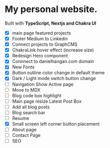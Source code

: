 # My personal website.

Built with **TypeScript, Nextjs and Chakra UI**

- [x] main page featured projects
- [x] Footer Medium to Linkedin
- [x] Connect projects to GraphCMS
- [x] ChakraLink hover effect (increase size)
- [x] Redesign Hero component
- [x] Connnect to danielhangan.com domain
- [x] New Fonts
- [x] Button outline color change in default theme
- [x] Dark / Light mode switch button change
- [ ] Navigation Show Active page
- [ ] Move to MDX
- [ ] Blog code box highlight
- [ ] Main page resize Latest Post Box
- [ ] Add all blog posts
- [ ] Blog search bar
- [ ] Resume
- [x] Small screen left corner button placement
- [ ] About page
- [ ] Contact Page
- [ ] SEO